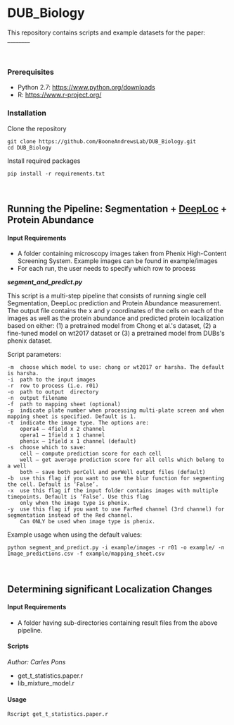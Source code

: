 # DUB_Biology

This repository contains scripts and example datasets for the paper: ________

&nbsp;
### Prerequisites
- Python 2.7: https://www.python.org/downloads
- R: https://www.r-project.org/

### Installation
Clone the repository
```
git clone https://github.com/BooneAndrewsLab/DUB_Biology.git
cd DUB_Biology
```

Install required packages
```
pip install -r requirements.txt
```
&nbsp;
## Running the Pipeline: Segmentation + [DeepLoc](https://github.com/okraus/DeepLoc) + Protein Abundance

#### Input Requirements 
* A folder containing microscopy images taken from Phenix High-Content Screening System.
Example images can be found in example/images
* For each run, the user needs to specify which row to process

_**segment_and_predict.py**_

This script is a multi-step pipeline that consists of running single cell Segmentation, DeepLoc prediction and Protein Abundance
measurement. The output file contains the x and y coordinates of the cells on each of the images as well as the protein abundance and 
predicted protein localization based on either: (1) a pretrained model from Chong et al.'s dataset, (2) a fine-tuned model on wt2017 
dataset or (3) a pretrained model from DUBs's phenix dataset.

Script parameters:
```
-m	choose which model to use: chong or wt2017 or harsha. The default is harsha.
-i	path to the input images
-r	row to process (i.e. r01)
-o	path to output  directory
-n	output filename
-f	path to mapping sheet (optional)
-p	indicate plate number when processing multi-plate screen and when mapping sheet is specified. Default is 1.
-t	indicate the image type. The options are:
	opera4 – 4field x 2 channel
	opera1 – 1field x 1 channel
	phenix – 1field x 1 channel (default)
-s	choose which to save:
	cell – compute prediction score for each cell
	well – get average prediction score for all cells which belong to a well
	both – save both perCell and perWell output files (default)
-b	use this flag if you want to use the blur function for segmenting the cell. Default is ‘False’.
-x	use this flag if the input folder contains images with multiple timepoints. Default is ‘False’. Use this flag
	only when the image type is phenix.
-y	use this flag if you want to use FarRed channel (3rd channel) for segmentation instead of the Red channel. 
	Can ONLY be used when image type is phenix.
```

Example usage when using the default values:
```
python segment_and_predict.py -i example/images -r r01 -o example/ -n Image_predictions.csv -f example/mapping_sheet.csv
```
&nbsp;
## Determining significant Localization Changes

#### Input Requirements
* A folder having sub-directories containing result files from the above pipeline.

#### Scripts
_Author: Carles Pons_
- get_t_statistics.paper.r
- lib_mixture_model.r

#### Usage
```
Rscript get_t_statistics.paper.r
``` 
